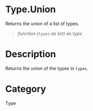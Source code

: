 ﻿# Type.Union
Returns the union of a list of types.
> _function (<code>types</code> as list) as type_
# Description 
Returns the union of the types in <code>types</code>.
# Category 
Type
